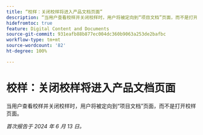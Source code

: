 ```yaml
---
title: “校样：关闭校样将进入产品文档页面”
description: “当用户查看校样并关闭校样时，用户将被定向到“项目文档”页面，而不是打开校样页面。”
hidefromtoc: true
feature: Digital Content and Documents
source-git-commit: 931eafb88b877ec004dc360b9063a253de2bafbc
workflow-type: tm+mt
source-wordcount: '82'
ht-degree: 100%

---
```



# 校样：关闭校样将进入产品文档页面

当用户查看校样并关闭校样时，用户将被定向到“项目文档”页面，而不是打开校样页面。

_首次报告于 2024 年 6 月 13 日。_
